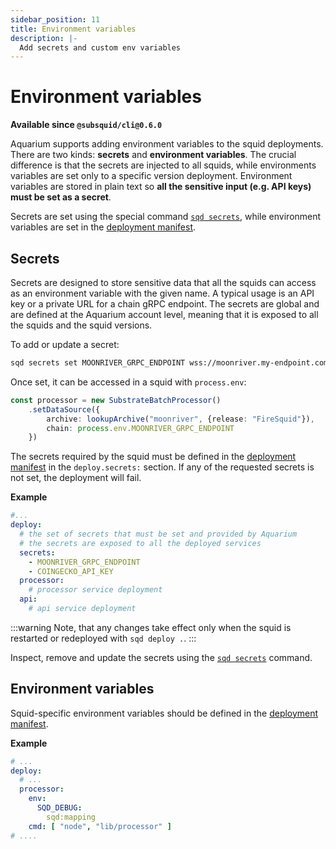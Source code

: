 ```yaml
---
sidebar_position: 11
title: Environment variables
description: |- 
  Add secrets and custom env variables
---
```


# Environment variables

**Available since `@subsquid/cli@0.6.0`**

Aquarium supports adding environment variables to the squid deployments. There are two kinds: **secrets** and **environment variables**. The crucial difference is that the secrets are injected to all squids, while environments variables are set only to a specific version deployment. Environment variables are stored in plain text so **all the sensitive input (e.g. API keys) must be set as a secret**.

Secrets are set using the special command [`sqd secrets`](/squid-cli/secrets), while environment variables are set in the [deployment manifest](/deploy-squid/deploy-manifest).

## Secrets 

Secrets are designed to store sensitive data that all the squids can access as an environment variable with the given name. A typical usage is an API key or a private URL for a chain gRPC endpoint. The secrets are global and are defined at the Aquarium account level, meaning that it is exposed to all the squids and the squid versions. 

To add or update a secret:
```bash
sqd secrets set MOONRIVER_GRPC_ENDPOINT wss://moonriver.my-endpoint.com/ws/my-secret-key
```

Once set, it can be accessed in a squid with `process.env`:
```typescript
const processor = new SubstrateBatchProcessor()
    .setDataSource({
        archive: lookupArchive("moonriver", {release: "FireSquid"}),
        chain: process.env.MOONRIVER_GRPC_ENDPOINT
    })
```

The secrets required by the squid must be defined in the [deployment manifest](/deploy-squid/deploy-manifest) in the 
`deploy.secrets:` section. If any of the requested secrets is not set, the deployment will fail.

**Example**

```yaml title="squid.yaml"
#...
deploy:
  # the set of secrets that must be set and provided by Aquarium
  # the secrets are exposed to all the deployed services
  secrets:
    - MOONRIVER_GRPC_ENDPOINT
    - COINGECKO_API_KEY
  processor:
    # processor service deployment
  api:
    # api service deployment
```

:::warning
Note, that any changes take effect only when the squid is restarted or redeployed with `sqd deploy .`.
:::

Inspect, remove and update the secrets using the [`sqd secrets`](/squid-cli/secrets) command.

## Environment variables

Squid-specific environment variables should be defined in the [deployment manifest](/deploy-squid/deploy-manifest).

**Example**

```yaml title="squid.yaml"
# ...
deploy:
  # ...
  processor:
    env:
      SQD_DEBUG: 
        sqd:mapping
    cmd: [ "node", "lib/processor" ]
# ....
```



